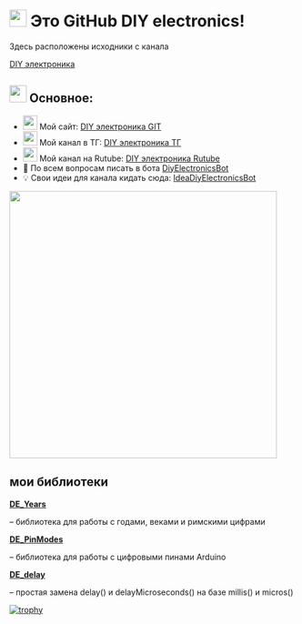 <h1><img src="https://i.postimg.cc/ZKG5SqDp/Git-Hub-Logo2.png" width="30"> Это GitHub DIY electronics!</h1>

<p>Здесь расположены исходники с канала</p>

<a href="https://t.me/DIYelectronics23">DIY электроника</a>

<h2><img src="https://i.postimg.cc/ZKG5SqDp/Git-Hub-Logo2.png" width="30"> Основное:</h2>

<ul>
<li><img src="https://i.postimg.cc/t4svhqXS/micros2.png" width="25"> Мой сайт: <a href="https://diy-elecron1cs.github.io/DIY-electronics//index.html">DIY электроника GIT</a></li>

  <li><img src="https://i.postimg.cc/t4svhqXS/micros2.png" width="25"> Мой канал в ТГ: <a href="https://t.me/DIYelectronics23">DIY электроника ТГ</a></li>

  <li><img src="https://i.postimg.cc/t4svhqXS/micros2.png" width="25"> Мой канал на Rutube: <a href="https://rutube.ru/channel/46650767">DIY электроника Rutube</a></li>

  <li>💬 По всем вопросам писать в бота <a href="https://t.me/DiyElectronics_Bot">DiyElectronicsBot</a></li>

  <li>💡 Свои идеи для канала кидать сюда: <a href="https://t.me/Idea_diy_electronics_bot">IdeaDiyElectronicsBot</a></li>
</ul>

<img src="https://i.postimg.cc/dVR6RLb9/Git-Picture1.png" width="470">

<h2>мои библиотеки</h2>

<a href="https://github.com/DIY-Elecron1cs/DE_Years"><b>DE_Years</b></a>
<p> – библиотека для работы с годами, веками и римскими цифрами</p>

<a href="https://github.com/DIY-Elecron1cs/DE_PinModes"><b>DE_PinModes</b></a>
<p> – библиотека для работы с цифровыми пинами Arduino</p>

<a href="https://github.com/DIY-Elecron1cs/DE_delay"><b>DE_delay</b></a>
<p> – простая замена delay() и delayMicroseconds() на базе millis() и micros()</p>


[![trophy](https://github-profile-trophy.vercel.app/?username=ryo-ma)](https://github.com/ryo-ma/github-profile-trophy)
